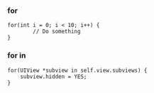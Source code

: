### for

```objc
for(int i = 0; i < 10; i++) {
		// Do something
}
```

### for in

```objc
for(UIView *subview in self.view.subviews) {
    subview.hidden = YES;
}
```

